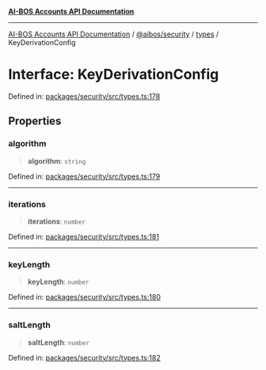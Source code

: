 [**AI-BOS Accounts API Documentation**](../../../../README.md)

***

[AI-BOS Accounts API Documentation](../../../../README.md) / [@aibos/security](../../README.md) / [types](../README.md) / KeyDerivationConfig

# Interface: KeyDerivationConfig

Defined in: [packages/security/src/types.ts:178](https://github.com/pohlai88/accounts/blob/48103fb36d28b2b9bfb33472b6de2f719773cde9/packages/security/src/types.ts#L178)

## Properties

### algorithm

> **algorithm**: `string`

Defined in: [packages/security/src/types.ts:179](https://github.com/pohlai88/accounts/blob/48103fb36d28b2b9bfb33472b6de2f719773cde9/packages/security/src/types.ts#L179)

***

### iterations

> **iterations**: `number`

Defined in: [packages/security/src/types.ts:181](https://github.com/pohlai88/accounts/blob/48103fb36d28b2b9bfb33472b6de2f719773cde9/packages/security/src/types.ts#L181)

***

### keyLength

> **keyLength**: `number`

Defined in: [packages/security/src/types.ts:180](https://github.com/pohlai88/accounts/blob/48103fb36d28b2b9bfb33472b6de2f719773cde9/packages/security/src/types.ts#L180)

***

### saltLength

> **saltLength**: `number`

Defined in: [packages/security/src/types.ts:182](https://github.com/pohlai88/accounts/blob/48103fb36d28b2b9bfb33472b6de2f719773cde9/packages/security/src/types.ts#L182)
